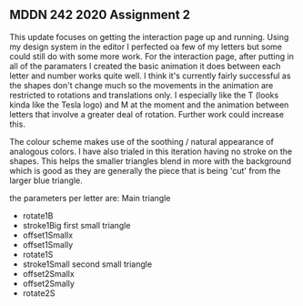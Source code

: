 ## MDDN 242 2020 Assignment 2

This update focuses on getting the interaction page up and running. Using my design system in the editor I perfected oa few of my letters but some could still do with some more work. For the interaction page, after putting in all of the paramaters I created the basic animation it does between each letter and number works quite well. I think it's currently fairly successful as the shapes don't change much so the movements in the animation are restricted to rotations and translations only. I especially like the T (looks kinda like the Tesla logo) and M at the moment and the animation between letters that involve a greater deal of rotation. Further work could increase this. 

The colour scheme makes use of the soothing / natural appearance of analogous colors. I have also trialed in this iteration having no stroke on the shapes. This helps the smaller triangles blend in more with the background which is good as they are generally the piece that is being 'cut' from the larger blue triangle.

the parameters per letter are:
Main triangle
  - rotate1B
  - stroke1Big
first small triangle
  - offset1Smallx
  - offset1Smally
  - rotate1S
  - stroke1Small
second small triangle
  - offset2Smallx
  - offset2Smally
  - rotate2S
